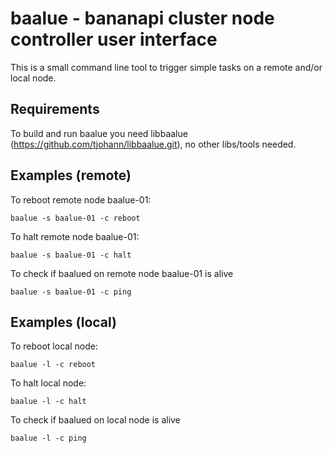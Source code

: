 baalue - bananapi cluster node controller user interface
========================================================

This is a small command line tool to trigger simple tasks on a remote and/or local node.


Requirements
------------

To build and run baalue you need libbaalue (https://github.com/tjohann/libbaalue.git), no other libs/tools needed.


Examples (remote)
-----------------

To reboot remote node baalue-01:

	baalue -s baalue-01 -c reboot


To halt remote node baalue-01:

	baalue -s baalue-01 -c halt


To check if baalued on remote node baalue-01 is alive

	baalue -s baalue-01 -c ping


Examples (local)
-----------------

To reboot local node:

	baalue -l -c reboot


To halt local node:

	baalue -l -c halt


To check if baalued on local node is alive

	baalue -l -c ping
